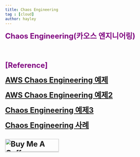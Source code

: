 ```yaml
---
title: Chaos Engineering
tag : [cloud]
author: hayley
---
```


<font size="5" color="purple"><b>Chaos Engineering(카오스 엔지니어링)</b></font>
<p>
<br>
<br>
<br> <font size="5" color="purple"><b>[Reference]
<p><a href="https://github.com/Young-ook/terraform-aws-eks/tree/main/examples/fis">AWS Chaos Engineering 예제</a> 
<p><a href="https://github.com/aws-samples/aws-fault-injection-simulator-samples">AWS Chaos Engineering 예제2</a>  
<p><a href="https://engineering-skcc.github.io/performancetest/Chaos_Engineering/#6-chaos-engineering-%EB%8F%84%EC%9E%85-%EC%82%AC%EB%A1%80---target">Chaos Engineering 예제3</a>
<p><a href="https://tech.target.com/blog/chaos-engineering-at-target-part-1">Chaos Engineering 사례</a>  
<br>
<br>  
<a href="https://www.buymeacoffee.com/yhshim17" target="_blank"><img src="https://www.buymeacoffee.com/assets/img/custom_images/orange_img.png" alt="Buy Me A Coffee" style="height: 41px !important;width: 174px !important;box-shadow: 0px 3px 2px 0px rgba(190, 190, 190, 0.5) !important;-webkit-box-shadow: 0px 3px 2px 0px rgba(190, 190, 190, 0.5) !important;" ></a>


